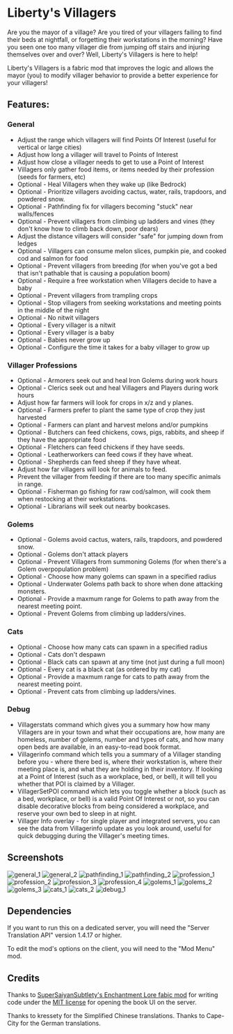 # Liberty's Villagers

Are you the mayor of a village? Are you tired of your villagers failing to find their beds at nightfall, or forgetting
their workstations in the morning? Have you seen one too many villager die from jumping off stairs and injuring
themselves over and over? Well, Liberty's Villagers is here to help!

Liberty's Villagers is a fabric mod that improves the logic and allows the mayor (you) to modify villager behavior to
provide a better experience for your villagers!

## Features:

### General

* Adjust the range which villagers will find Points Of Interest (useful for vertical or large cities)
* Adjust how long a villager will travel to Points of Interest
* Adjust how close a villager needs to get to use a Point of Interest
* Villagers only gather food items, or items needed by their profession (seeds for farmers, etc)
* Optional - Heal Villagers when they wake up (like Bedrock)
* Optional - Prioritize villagers avoiding cactus, water, rails, trapdoors, and powdered snow.
* Optional - Pathfinding fix for villagers becoming "stuck" near walls/fences
* Optional - Prevent villagers from climbing up ladders and vines (they don't know how to climb back down, poor dears)
* Adjust the distance villagers will consider "safe" for jumping down from ledges
* Optional - Villagers can consume melon slices, pumpkin pie, and cooked cod and salmon for food
* Optional - Prevent villagers from breeding (for when you've got a bed that isn't pathable that is causing a population
  boom)
* Optional - Require a free workstation when Villagers decide to have a baby
* Optional - Prevent villagers from trampling crops
* Optional - Stop villagers from seeking workstations and meeting points in the middle of the night
* Optional - No nitwit villagers
* Optional - Every villager is a nitwit
* Optional - Every villager is a baby
* Optional - Babies never grow up
* Optional - Configure the time it takes for a baby villager to grow up

### Villager Professions

* Optional - Armorers seek out and heal Iron Golems during work hours
* Optional - Clerics seek out and heal Villagers and Players during work hours
* Adjust how far farmers will look for crops in x/z and y planes.
* Optional - Farmers prefer to plant the same type of crop they just harvested
* Optional - Farmers can plant and harvest melons and/or pumpkins
* Optional - Butchers can feed chickens, cows, pigs, rabbits, and sheep if they have the appropriate food
* Optional - Fletchers can feed chickens if they have seeds.
* Optional - Leatherworkers can feed cows if they have wheat.
* Optional - Shepherds can feed sheep if they have wheat.
* Adjust how far villagers will look for animals to feed.
* Prevent the villager from feeding if there are too many specific animals in range.
* Optional - Fisherman go fishing for raw cod/salmon, will cook them when restocking at their workstations.
* Optional - Librarians will seek out nearby bookcases.

### Golems

* Optional - Golems avoid cactus, waters, rails, trapdoors, and powdered snow.
* Optional - Golems don't attack players
* Optional - Prevent Villagers from summoning Golems (for when there's a Golem overpopulation problem)
* Optional - Choose how many golems can spawn in a specified radius
* Optional - Underwater Golems path back to shore when done attacking monsters.
* Optional - Provide a maxmum range for Golems to path away from the nearest meeting point.
* Optional - Prevent Golems from climbing up ladders/vines.

### Cats

* Optional - Choose how many cats can spawn in a specified radius
* Optional - Cats don't despawn
* Optional - Black cats can spawn at any time (not just during a full moon)
* Optional - Every cat is a black cat (as ordered by my cat)
* Optional - Provide a maxmum range for cats to path away from the nearest meeting point.
* Optional - Prevent cats from climbing up ladders/vines.

### Debug

* Villagerstats command which gives you a summary how how many Villagers are in your town and what their occupations
  are, how many are homeless, number of golems, number and types of cats, and how many open beds are available, in an
  easy-to-read book format.
* Villagerinfo command which tells you a summary of a Villager standing before you - where there bed is, where their
  workstation is, where their meeting place is, and what they are holding in their inventory. If looking at a Point of
  Interest (such as a workplace, bed, or bell), it will tell you whether that POI is claimed by a Villager.
* VillagerSetPOI command which lets you toggle whether a block (such as a bed, workplace, or bell) is a valid Point Of
  Interest or not, so you can disable decorative blocks from being considered a workplace, and reserve your own bed to
  sleep in at night.
* Villager Info overlay - for single player and integrated servers, you can see the data from Villagerinfo update as you
  look around, useful for quick debugging during the Villager's meeting times.

## Screenshots
![general_1](https://user-images.githubusercontent.com/56774556/210156131-72da4c82-6416-4b0f-9958-614c5932a1ba.png)
![general_2](https://user-images.githubusercontent.com/56774556/210156132-fcfc03a9-201d-4358-a640-1cdd8ec77e66.png)
![pathfinding_1](https://user-images.githubusercontent.com/56774556/210156136-6cca8449-7cf4-4e93-a7ce-9da19bd77936.png)
![pathfinding_2](https://user-images.githubusercontent.com/56774556/210156137-7d5f7d72-8ec7-4609-ba5d-2f8e3a242f0a.png)
![profession_1](https://user-images.githubusercontent.com/56774556/210156138-ecb9a421-083c-4581-84b5-6e2e04da751e.png)
![profession_2](https://user-images.githubusercontent.com/56774556/210156139-76f1b268-d6cb-473c-9c89-406a8b5c525c.png)
![profession_3](https://user-images.githubusercontent.com/56774556/210156140-c7cb2a03-a88d-4156-997c-0c283aa90f82.png)
![profession_4](https://user-images.githubusercontent.com/56774556/210156141-ae345d5d-4fe0-442c-8b66-13a9ef125ef7.png)
![golems_1](https://user-images.githubusercontent.com/56774556/210156133-8fd42d53-5d7e-447b-a3bf-7f4617026a89.png)
![golems_2](https://user-images.githubusercontent.com/56774556/210156134-45446127-b6a4-419a-b4ee-1d758745745a.png)
![golems_3](https://user-images.githubusercontent.com/56774556/210156135-e530310d-a4e7-4500-a4c5-fbd87bd3c0aa.png)
![cats_1](https://user-images.githubusercontent.com/56774556/210156128-e7ce17ba-35db-48fe-9c2b-90a2a9f7eafb.png)
![cats_2](https://user-images.githubusercontent.com/56774556/210156129-d138e4ff-0d00-4403-b931-cb16e16e9b10.png)
![debug_1](https://user-images.githubusercontent.com/56774556/210156130-71e33651-6a52-4c9c-8172-e60833bb8eeb.png)

## Dependencies

If you want to run this on a dedicated server, you will need the "Server Translation API" version 1.4.17 or higher.

To edit the mod's options on the client, you will need to the "Mod Menu" mod.

## Credits

Thanks to [SuperSaiyanSubtlety's Enchantment Lore fabic mod](https://gitlab.com/supersaiyansubtlety/enchantment_lore)
for writing code under the [MIT license](https://will-lucic.mit-license.org) for opening the book UI on the
server.

Thanks to kressety for the Simplified Chinese translations.
Thanks to Cape-City for the German translations.